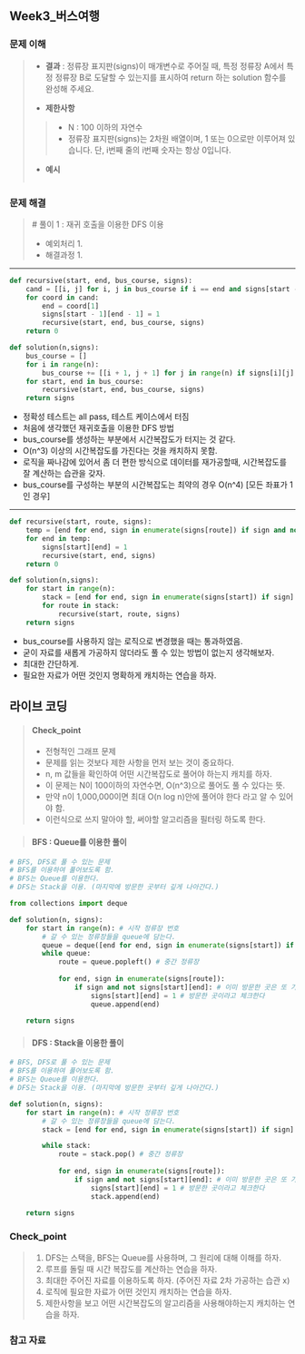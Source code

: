 ## Week3_버스여행



### 문제 이해

> - **결과**
>   : 정류장 표지판(signs)이 매개변수로 주어질 때, 특정 정류장 A에서 특정 정류장 B로 도달할 수 있는지를 표시하여 return 하는 solution 함수를 완성해 주세요.
>
> - **제한사항**
> > - N : 100 이하의 자연수
> > - 정류장 표지판(signs)는 2차원 배열이며, 1 또는 0으로만 이루어져 있습니다. 단, i번째 줄의 i번째 숫자는 항상 0입니다.
>
> - **예시**
>
>   ```markdown
>   
>   ```
>



### 문제 해결

> \# 풀이 1 : 재귀 호출을 이용한 DFS 이용
>
> - 예외처리
>   1. 
> - 해결과정
>   1. 

---

```python
def recursive(start, end, bus_course, signs):
    cand = [[i, j] for i, j in bus_course if i == end and signs[start - 1][j - 1] == 0]
    for coord in cand:
        end = coord[1]
        signs[start - 1][end - 1] = 1
        recursive(start, end, bus_course, signs)
    return 0

def solution(n,signs):
    bus_course = []
    for i in range(n):
        bus_course += [[i + 1, j + 1] for j in range(n) if signs[i][j] == 1]
    for start, end in bus_course:
        recursive(start, end, bus_course, signs)
    return signs
```

- 정확성 테스트는 all pass, 테스트 케이스에서 터짐
- 처음에 생각했던 재귀호출을 이용한 DFS 방법
- bus_course를 생성하는 부분에서 시간복잡도가 터지는 것 같다.
- O(n^3) 이상의 시간복잡도를 가진다는 것을 캐치하지 못함.
- 로직을 짜나감에 있어서 좀 더 편한 방식으로 데이터를 재가공할때, 시간복잡도를 잘 계산하는 습관을 갖자.
- bus_course를 구성하는 부분의 시간복잡도는 최약의 경우 O(n^4) [모든 좌표가 1인 경우]

---

```python
def recursive(start, route, signs):
    temp = [end for end, sign in enumerate(signs[route]) if sign and not signs[start][end]]
    for end in temp:
        signs[start][end] = 1
        recursive(start, end, signs)
    return 0

def solution(n,signs):
    for start in range(n):
        stack = [end for end, sign in enumerate(signs[start]) if sign]
        for route in stack:
            recursive(start, route, signs)
    return signs
```

- bus_course를 사용하지 않는 로직으로 변경했을 때는 통과하였음.
- 굳이 자료를 새롭게 가공하지 않더라도 풀 수 있는 방법이 없는지 생각해보자.
- 최대한 간단하게.
- 필요한 자료가 어떤 것인지 명확하게 캐치하는 연습을 하자.



## 라이브 코딩

> #### Check_point
>
> - 전형적인 그래프 문제
> - 문제를 읽는 것보다 제한 사항을 먼저 보는 것이 중요하다.
> - n, m 값들을 확인하여 어떤 시간복잡도로 풀어야 하는지 캐치를 하자.
> - 이 문제는 N이 100이하의 자연수면, O(n^3)으로 풀어도 풀 수 있다는 뜻.
> - 만약 n이 1,000,000이면 최대 O(n log n)안에 풀어야 한다 라고 알 수 있어야 함.
> - 이런식으로 쓰지 말아야 할, 써야할 알고리즘을 필터링 하도록 한다.

> #### BFS : Queue를 이용한 풀이

```python
# BFS, DFS로 풀 수 있는 문제
# BFS를 이용하여 풀어보도록 함.
# BFS는 Queue를 이용한다.
# DFS는 Stack을 이용. (마지막에 방문한 곳부터 깊게 나아간다.)

from collections import deque

def solution(n, signs):
    for start in range(n): # 시작 정류장 번호
        # 갈 수 있는 정류장들을 queue에 담는다.
        queue = deque([end for end, sign in enumerate(signs[start]) if sign])
        while queue:
            route = queue.popleft() # 중간 정류장
            
            for end, sign in enumerate(signs[route]):
                if sign and not signs[start][end]: # 이미 방문한 곳은 또 가지 않도록 체크
                    signs[start][end] = 1 # 방문한 곳이라고 체크한다
                    queue.append(end)
            
    return signs
```

> #### DFS : Stack을 이용한 풀이

```python
# BFS, DFS로 풀 수 있는 문제
# BFS를 이용하여 풀어보도록 함.
# BFS는 Queue를 이용한다.
# DFS는 Stack을 이용. (마지막에 방문한 곳부터 깊게 나아간다.)

def solution(n, signs):
    for start in range(n): # 시작 정류장 번호
        # 갈 수 있는 정류장들을 queue에 담는다.
        stack = [end for end, sign in enumerate(signs[start]) if sign]

        while stack:
            route = stack.pop() # 중간 정류장
            
            for end, sign in enumerate(signs[route]):
                if sign and not signs[start][end]: # 이미 방문한 곳은 또 가지 않도록 체크
                    signs[start][end] = 1 # 방문한 곳이라고 체크한다
                    stack.append(end)
            
    return signs
```

### Check_point

> 1. DFS는 스택을, BFS는 Queue를 사용하며, 그 원리에 대해 이해를 하자.
> 2. 루프를 돌릴 때 시간 복잡도를 계산하는 연습을 하자.
> 3. 최대한 주어진 자료를 이용하도록 하자. (주어진 자료 2차 가공하는 습관 x)
> 4. 로직에 필요한 자료가 어떤 것인지 캐치하는 연습을 하자.
> 5. 제한사항을 보고 어떤 시간복잡도의 알고리즘을 사용해야하는지 캐치하는 연습을 하자.



### 참고 자료


